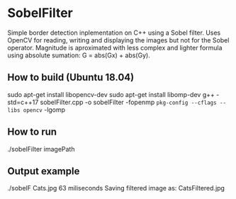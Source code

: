 # SobelFilter

Simple border detection inplementation on C++ using a Sobel filter. 
Uses OpenCV for reading, writing and displaying the images but not for the Sobel operator. Magnitude is aproximated with less complex and lighter formula using absolute sumation:  G = abs(Gx) + abs(Gy).

## How to build (Ubuntu 18.04)

sudo apt-get install libopencv-dev
sudo apt-get install libomp-dev
g++ -std=c++17 sobelFilter.cpp -o sobelFilter -fopenmp `pkg-config --cflags --libs opencv` -lgomp


## How to run

./sobelFilter imagePath

## Output example

./sobelF Cats.jpg
63 miliseconds
Saving filtered image as: CatsFiltered.jpg
